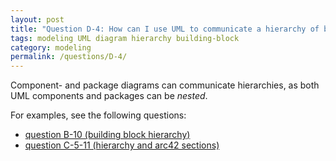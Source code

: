 ```yaml
---
layout: post
title: "Question D-4: How can I use UML to communicate a hierarchy of building blocks?"
tags: modeling UML diagram hierarchy building-block
category: modeling
permalink: /questions/D-4/
---
```


Component- and package diagrams can communicate hierarchies, as both UML components and packages can be _nested_.

For examples, see the following questions:

* [question B-10 (building block hierarchy)](/questions/B-10)
* [question C-5-11 (hierarchy and arc42 sections)](/questions/C-5-11)
